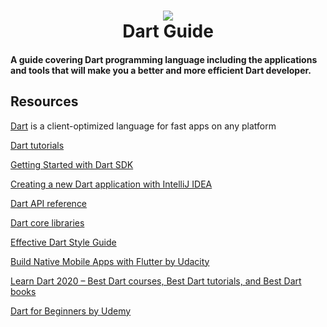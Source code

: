 <h1 align="center">
 <img src="https://user-images.githubusercontent.com/45159366/95024324-3067a980-0637-11eb-82bd-1c0b180c3fb3.png">
  <br />
  Dart Guide
</h1>

#### A guide covering Dart programming language including the applications and tools that will make you a better and more efficient Dart developer.

## Resources

[Dart](https://dart.dev) is a client-optimized language for fast apps on any platform

[Dart tutorials](https://dart.dev/tutorials)

[Getting Started with Dart SDK](https://dart.dev/get-dart)

[Creating a new Dart application with IntelliJ IDEA](https://www.jetbrains.com/help/idea/dart.html)

[Dart API reference](https://api.dart.dev/stable/2.10.0/index.html)

[Dart core libraries](https://dart.dev/guides/libraries)

[Effective Dart Style Guide](https://dart.dev/guides/language/effective-dart/style#formatting)

[Build Native Mobile Apps with Flutter by Udacity](https://www.udacity.com/course/build-native-mobile-apps-with-flutter--ud905)

[Learn Dart 2020 – Best Dart courses, Best Dart tutorials, and Best Dart books](https://reactdom.com/dart)

[Dart for Beginners by Udemy](https://www.udemy.com/course/dartlang/)
